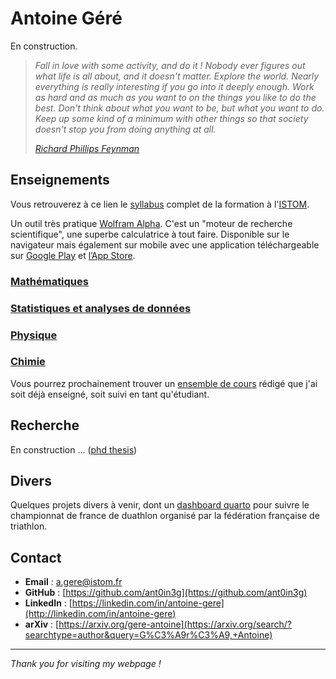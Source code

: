 # Antoine Géré

En construction.

>*Fall in love with some activity, and do it ! Nobody ever figures out what life is all about, and it doesn't matter. Explore the world. Nearly everything is really interesting if you go into it deeply enough. Work as hard and as much as you want to on the things you like to do the best. Don't think about what you want to be, but what you want to do. Keep up some kind of a minimum with other things so that society doesn't stop you from doing anything at all.*
>
>*[Richard Phillips Feynman](https://en.wikipedia.org/wiki/Richard_Feynman)*

## Enseignements

Vous retrouverez à ce lien le [syllabus](https://www.istom.fr/etudiant) complet de la formation à l'[ISTOM](https://www.istom.fr/).

Un outil très pratique [Wolfram Alpha](https://www.wolframalpha.com/). C'est un "moteur de recherche scientifique", une superbe calculatrice à tout faire. Disponible sur le navigateur mais également sur mobile avec une application téléchargeable sur [Google Play](https://play.google.com/store/apps/details?id=com.wolfram.android.alphapro&hl=en&pli=1) et [l’App Store](https://apps.apple.com/us/app/wolframalpha/id548861535).

### [Mathématiques](./mATh.md)

### [Statistiques et analyses de données](./sTa7.md) 

### [Physique](./phys.md)

### [Chimie](./chimie.md)

Vous pourrez prochainement trouver un [ensemble de cours](./lecture-s.md) rédigé que j'ai soit déjà enseigné, soit suivi en tant qu'étudiant.

## Recherche

En construction ... ([phd thesis](https://github.com/ant0in3g/Ph.D.-thesis/blob/main/phd_antoine_gere.pdf))

## Divers

Quelques projets divers à venir, dont un [dashboard quarto](./fftri/gp.html) pour suivre le championnat de france de duathlon organisé par la fédération française de triathlon.

## Contact

- **Email** : [a.gere@istom.fr](mailto:a.gere@istom.fr)
- **GitHub** : [https://github.com/ant0in3g](https://github.com/ant0in3g)
- **LinkedIn** : [https://linkedin.com/in/antoine-gere](http://linkedin.com/in/antoine-gere)
- **arXiv** : [https://arxiv.org/gere-antoine](https://arxiv.org/search/?searchtype=author&query=G%C3%A9r%C3%A9,+Antoine)

---

*Thank you for visiting my webpage !*
